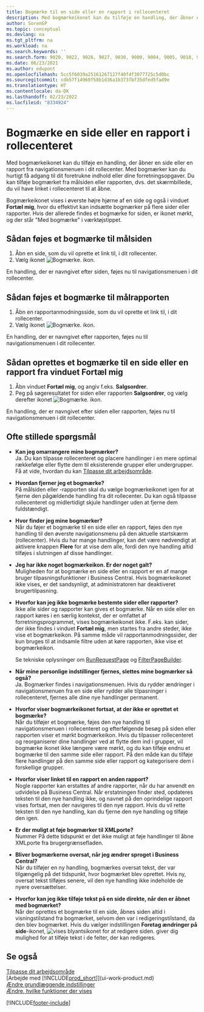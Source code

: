```yaml
---
title: Bogmærke til en side eller en rapport i rollecenteret
description: Med bogmærkeikonet kan du tilføje en handling, der åbner en side eller en rapport fra navigationsmenuen i dit rollecenter.
author: SorenGP
ms.topic: conceptual
ms.devlang: na
ms.tgt_pltfrm: na
ms.workload: na
ms.search.keywords: ''
ms.search.form: 9020, 9022, 9026, 9027, 9030, 9000, 9004, 9005, 9018, 9006, 9007, 9010, 9016, 9017
ms.date: 06/23/2021
ms.author: edupont
ms.openlocfilehash: 5cc5f6039a25161267127f40f4f3077725c5d0bc
ms.sourcegitcommit: cdb57f14960f58b1d36a1b373fbf35dfed5fad9e
ms.translationtype: HT
ms.contentlocale: da-DK
ms.lasthandoff: 02/23/2022
ms.locfileid: "8334924"
---
```

# <a name="bookmark-a-page-or-report-on-your-role-center"></a>Bogmærke en side eller en rapport i rollecenteret
Med bogmærkeikonet kan du tilføje en handling, der åbner en side eller en rapport fra navigationsmenuen i dit rollecenter. Med bogmærker kan du hurtigt få adgang til dit foretrukne indhold eller dine forretningsopgaver. Du kan tilføje bogmærket fra målsiden eller rapporten, dvs. det skærmbillede, du vil have linket i rollecenteret til at åbne.

Bogmærkeikonet vises i øverste højre hjørne af en side og også i vinduet **Fortæl mig**, hvor du effektivt kan indsætte bogmærker på flere sider eller rapporter. Hvis der allerede findes et bogmærke for siden, er ikonet mørkt, og der står "Med bogmærke" i værktøjstippet.

## <a name="to-bookmark-the-target-page"></a>Sådan føjes et bogmærke til målsiden
1. Åbn en side, som du vil oprette et link til, i dit rollecenter.
2. Vælg ikonet ![Bogmærke.](media/ui_bookmark_icon.png "Bogmærke") ikon.

En handling, der er navngivet efter siden, føjes nu til navigationsmenuen i dit rollecenter.

## <a name="to-bookmark-the-target-report"></a>Sådan føjes et bogmærke til målrapporten
1. Åbn en rapportanmodningsside, som du vil oprette et link til, i dit rollecenter.
2. Vælg ikonet ![Bogmærke.](media/ui_bookmark_icon.png "Bogmærke") ikon.

En handling, der er navngivet efter rapporten, føjes nu til navigationsmenuen i dit rollecenter.

## <a name="to-bookmark-a-page-or-report-from-the-tell-me-window"></a>Sådan oprettes et bogmærke til en side eller en rapport fra vinduet Fortæl mig
1. Åbn vinduet **Fortæl mig**, og angiv f.eks. **Salgsordrer**.
2. Peg på søgeresultatet for siden eller rapporten **Salgsordrer**, og vælg derefter ikonet ![Bogmærke.](media/ui_bookmark_icon.png "Bogmærke") ikon.

En handling, der er navngivet efter siden eller rapporten, føjes nu til navigationsmenuen i dit rollecenter.


## <a name="frequently-asked-questions"></a>Ofte stillede spørgsmål  

- **Kan jeg omarrangere mine bogmærker?**  
Ja. Du kan tilpasse rollecenteret og placere handlinger i en mere optimal rækkefølge eller flytte dem til eksisterende grupper eller undergrupper.  
Få at vide, hvordan du kan [Tilpasse dit arbejdsområde](ui-personalization-user.md).

- **Hvordan fjerner jeg et bogmærke?**  
På målsiden eller -rapporten skal du vælge bogmærkeikonet igen for at fjerne den pågældende handling fra dit rollecenter. Du kan også tilpasse rollecenteret og midlertidigt skjule handlinger uden at fjerne dem fuldstændigt.

- **Hvor finder jeg mine bogmærker?**  
Når du føjer et bogmærke til en side eller en rapport, føjes den nye handling til den øverste navigationsmenu på den aktuelle startskærm (rollecenter). Hvis du har mange handlinger, kan det være nødvendigt at aktivere knappen **Flere** for at vise dem alle, fordi den nye handling altid tilføjes i slutningen af disse handlinger.
<!-- Should we add a screenshot here? -->

- **Jeg har ikke noget bogmærkeikon. Er der noget galt?**  
Muligheden for at bogmærke en side eller en rapport er en af mange bruger tilpasningsfunktioner i Business Central. Hvis bogmærkeikonet ikke vises, er det sandsynligt, at administratoren har deaktiveret brugertilpasning.

- **Hvorfor kan jeg ikke bogmærke bestemte sider eller rapporter?**  
Ikke alle sider og rapporter kan gives et bogmærke. Når en side eller en rapport køres i en særlig kontekst, der er omfattet af forretningsprogrammet, vises bogmærkeikonet ikke. F.eks. kan sider, der ikke findes i vinduet **Fortæl mig**, men startes fra andre steder, ikke vise et bogmærkeikon. På samme måde vil rapportanmodningssider, der kun bruges til at indsamle filtre uden at køre rapporten, ikke vise et bogmærkeikon.

  Se tekniske oplysninger om [RunRequestPage](/dynamics365/business-central/dev-itpro/developer/methods-auto/report/reportinstance-runrequestpage-method) og [FilterPageBuilder](/dynamics365/business-central/dev-itpro/developer/methods-auto/filterpagebuilder/filterpagebuilder-data-type).

- **Når mine personlige indstillinger fjernes, slettes mine bogmærker så også?**  
Ja. Bogmærker findes i navigationsmenuen. Hvis du rydder ændringer i navigationsmenuen fra en side eller rydder alle tilpasninger i rollecenteret, fjernes alle dine nye handlinger permanent.

- **Hvorfor viser bogmærkeikonet fortsat, at der ikke er oprettet et bogmærke?**  
Når du tilføjer et bogmærke, føjes den nye handling til navigationsmenuen i rollecenteret og efterfølgende besøg på siden eller rapporten viser et mørkt bogmærkeikon. Hvis du tilpasser rollecenteret og reorganiserer dine handlinger ved at flytte dem ind i grupper, vil bogmærke ikonet ikke længere være mørkt, og du kan tilføje endnu et bogmærke til den samme side eller rapport. På den måde kan du tilføje flere handlinger på den samme side eller rapport og kategorisere dem i forskellige grupper.

- **Hvorfor viser linket til en rapport en anden rapport?**  
Nogle rapporter kan erstattes af andre rapporter, når du har anvendt en udvidelse på Business Central. Når erstatningen finder sted, opdateres teksten til den nye handling ikke, og navnet på den oprindelige rapport vises fortsat, men der navigeres til den nye rapport. Hvis du vil rette teksten til den nye handling, kan du fjerne den nye handling og tilføje den igen.
<!-- For more information on report substitution, see this link UNAVAILABLE AT THIS TIME -->

- **Er der muligt at føje bogmærker til XMLporte?**  
Nummer På dette tidspunkt er det ikke muligt at føje handlinger til åbne XMLporte fra brugergrænsefladen.

- **Bliver bogmærkerne oversat, når jeg ændrer sproget i Business Central?**  
Når du tilføjer en ny handling, bogmærkes oversat tekst, der var tilgængelig på det tidspunkt, hvor bogmærket blev oprettet. Hvis ny, oversat tekst tilføjes senere, vil den nye handling ikke indeholde de nyere oversættelser.

- **Hvorfor kan jeg ikke tilføje tekst på en side direkte, når den er åbnet med bogmærket?**<br> Når der oprettes et bogmærke til en side, åbnes siden altid i visningstilstand fra bogmærket, selvom den var i redigeringstilstand, da den blev bogmærket. Hvis du vælger indstillingen **Foretag ændringer på side**-ikonet, ![vises blyantsikonet for at redigere siden.](media/edit-pencil.png) giver dig mulighed for at tilføje tekst i de felter, der kan redigeres.


## <a name="see-also"></a>Se også
[Tilpasse dit arbejdsområde](ui-personalization-user.md)  
[Arbejde med [!INCLUDE[prod_short](includes/prod_short.md)]](ui-work-product.md)  
[Ændre grundlæggende indstillinger](ui-change-basic-settings.md)  
[Ændre, hvilke funktioner der vises](ui-experiences.md)  


[!INCLUDE[footer-include](includes/footer-banner.md)]